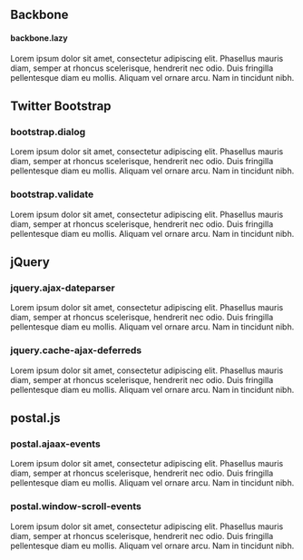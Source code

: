 ## Backbone

#### backbone.lazy

Lorem ipsum dolor sit amet, consectetur adipiscing elit. Phasellus mauris diam, semper at rhoncus scelerisque, hendrerit nec odio. Duis fringilla pellentesque diam eu mollis. Aliquam vel ornare arcu. Nam in tincidunt nibh.

## Twitter Bootstrap

### bootstrap.dialog

Lorem ipsum dolor sit amet, consectetur adipiscing elit. Phasellus mauris diam, semper at rhoncus scelerisque, hendrerit nec odio. Duis fringilla pellentesque diam eu mollis. Aliquam vel ornare arcu. Nam in tincidunt nibh.

### bootstrap.validate

Lorem ipsum dolor sit amet, consectetur adipiscing elit. Phasellus mauris diam, semper at rhoncus scelerisque, hendrerit nec odio. Duis fringilla pellentesque diam eu mollis. Aliquam vel ornare arcu. Nam in tincidunt nibh.

## jQuery

### jquery.ajax-dateparser

Lorem ipsum dolor sit amet, consectetur adipiscing elit. Phasellus mauris diam, semper at rhoncus scelerisque, hendrerit nec odio. Duis fringilla pellentesque diam eu mollis. Aliquam vel ornare arcu. Nam in tincidunt nibh.

### jquery.cache-ajax-deferreds

Lorem ipsum dolor sit amet, consectetur adipiscing elit. Phasellus mauris diam, semper at rhoncus scelerisque, hendrerit nec odio. Duis fringilla pellentesque diam eu mollis. Aliquam vel ornare arcu. Nam in tincidunt nibh.

## postal.js

### postal.ajaax-events

Lorem ipsum dolor sit amet, consectetur adipiscing elit. Phasellus mauris diam, semper at rhoncus scelerisque, hendrerit nec odio. Duis fringilla pellentesque diam eu mollis. Aliquam vel ornare arcu. Nam in tincidunt nibh.

### postal.window-scroll-events

Lorem ipsum dolor sit amet, consectetur adipiscing elit. Phasellus mauris diam, semper at rhoncus scelerisque, hendrerit nec odio. Duis fringilla pellentesque diam eu mollis. Aliquam vel ornare arcu. Nam in tincidunt nibh.